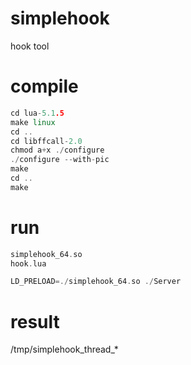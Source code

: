 # simplehook
hook tool

# compile
```cpp
cd lua-5.1.5
make linux
cd ..
cd libffcall-2.0
chmod a+x ./configure
./configure --with-pic
make
cd ..
make
```
# run
```cpp
simplehook_64.so
hook.lua

LD_PRELOAD=./simplehook_64.so ./Server
```

# result
/tmp/simplehook_thread_*

